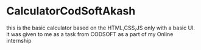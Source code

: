 # CalculatorCodSoftAkash
this is the basic calculator based on the HTML,CSS,JS only with a basic UI. it was given to me as a task from CODSOFT as a part of my Online internship
